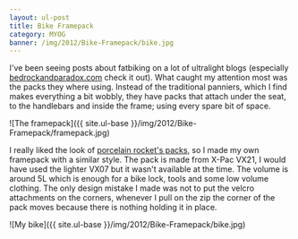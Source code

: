 ```yaml
---
layout: ul-post
title: Bike Framepack
category: MYOG
banner: /img/2012/Bike-Framepack/bike.jpg
---
```


I've been seeing posts about fatbiking on a lot of ultralight blogs (especially [bedrockandparadox.com](http://bedrockandparadox.com/) check it out). What caught my attention most was the packs they where using. Instead of the traditional panniers, which I find makes everything a bit wobbly, they have packs that attach under the seat, to the handlebars and inside the frame; using every spare bit of space.

![The framepack]({{ site.ul-base }}/img/2012/Bike-Framepack/framepack.jpg)

I really liked the look of [porcelain rocket's packs](http://www.porcelainrocket.com/), so I made my own framepack with a similar style. The pack is made from X-Pac VX21, I would have used the lighter VX07 but it wasn't available at the time. The volume is around 5L which is enough for a bike lock, tools and some low volume clothing. The only design mistake I made was not to put the velcro attachments on the corners, whenever I pull on the zip the corner of the pack moves because there is nothing holding it in place.

![My bike]({{ site.ul-base }}/img/2012/Bike-Framepack/bike.jpg)
